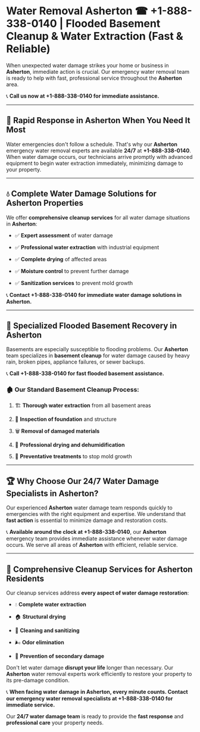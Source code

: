 # Water Removal Asherton ☎ +1-888-338-0140 | Flooded Basement Cleanup & Water Extraction (Fast & Reliable)

When unexpected water damage strikes your home or business in **Asherton**, immediate action is crucial. Our emergency water removal team is ready to help with fast, professional service throughout the **Asherton** area. 

📞 **Call us now at +1-888-338-0140 for immediate assistance.**
---
## 🚀 Rapid Response in Asherton When You Need It Most
Water emergencies don't follow a schedule. That's why our **Asherton** emergency water removal experts are available **24/7** at **+1-888-338-0140**. When water damage occurs, our technicians arrive promptly with advanced equipment to begin water extraction immediately, minimizing damage to your property.
---
## 💧 Complete Water Damage Solutions for Asherton Properties
We offer **comprehensive cleanup services** for all water damage situations in **Asherton**:
- ✅ **Expert assessment** of water damage  
- ✅ **Professional water extraction** with industrial equipment  
- ✅ **Complete drying** of affected areas  
- ✅ **Moisture control** to prevent further damage  
- ✅ **Sanitization services** to prevent mold growth  
📞 **Contact +1-888-338-0140 for immediate water damage solutions in Asherton.**
---
## 🌊 Specialized Flooded Basement Recovery in Asherton
Basements are especially susceptible to flooding problems. Our **Asherton** team specializes in **basement cleanup** for water damage caused by heavy rain, broken pipes, appliance failures, or sewer backups. 
📞 **Call +1-888-338-0140 for fast flooded basement assistance.**
### 🏚️ Our Standard Basement Cleanup Process:
1. 🏗️ **Thorough water extraction** from all basement areas  
2. 🔎 **Inspection of foundation** and structure  
3. 🗑️ **Removal of damaged materials**  
4. 💨 **Professional drying and dehumidification**  
5. 🚫 **Preventative treatments** to stop mold growth  
---
## 🏆 Why Choose Our 24/7 Water Damage Specialists in Asherton?
Our experienced **Asherton** water damage team responds quickly to emergencies with the right equipment and expertise. We understand that **fast action** is essential to minimize damage and restoration costs.
📞 **Available around the clock at +1-888-338-0140**, our **Asherton** emergency team provides immediate assistance whenever water damage occurs. We serve all areas of **Asherton** with efficient, reliable service.
---
## 🧹 Comprehensive Cleanup Services for Asherton Residents
Our cleanup services address **every aspect of water damage restoration**:
- 💧 **Complete water extraction**  
- 🏠 **Structural drying**  
- 🧼 **Cleaning and sanitizing**  
- 🌬️ **Odor elimination**  
- 🚫 **Prevention of secondary damage**  
Don't let water damage **disrupt your life** longer than necessary. Our **Asherton** water removal experts work efficiently to restore your property to its pre-damage condition.
📞 **When facing water damage in Asherton, every minute counts. Contact our emergency water removal specialists at +1-888-338-0140 for immediate service.**
Our **24/7 water damage team** is ready to provide the **fast response** and **professional care** your property needs.
